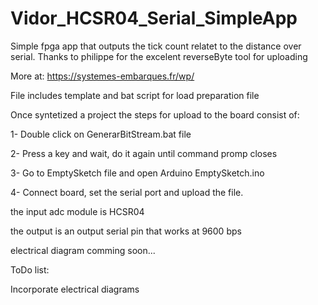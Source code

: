 # Vidor_HCSR04_Serial_SimpleApp
Simple fpga app that outputs the tick count relatet to the distance over serial.
Thanks to philippe for the excelent reverseByte tool for uploading 

More at: https://systemes-embarques.fr/wp/

File includes template and bat script for load preparation file

Once syntetized a project the steps for upload to the board consist of:

1- Double click on GenerarBitStream.bat file

2- Press a key and wait, do it again until command promp closes

3- Go to EmptySketch file and open Arduino EmptySketch.ino

4- Connect board, set the serial port and upload the file.

the input adc module is HCSR04

the output is an output serial pin that works at 9600 bps

electrical diagram comming soon...

ToDo list:

Incorporate electrical diagrams
